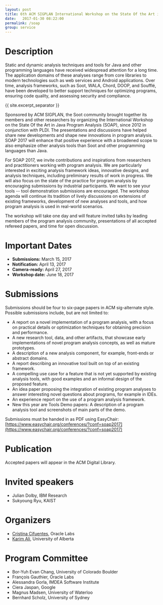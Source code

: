 ```yaml
---
layout: post
title: 6th ACM SIGPLAN International Workshop on the State Of the Art in Program Analysis (SOAP @ PLDI '17)
date:   2017-01-30 08:22:00
permalink: /soap
group: service
---
```


# Description
Static and dynamic analysis techniques and tools for Java and other programming languages have received widespread attention for a long time. The application domains of these analyses range from core libraries to modern technologies such as web services and Android applications. Over time, analysis frameworks, such as Soot, WALA, Chord, DOOP, and Soufflé, have been developed to better support techniques for optimizing programs, ensuring code quality, and assessing security and compliance.

{{ site.excerpt_separator }}

Sponsored by ACM SIGPLAN, the Soot community brought together its members and other researchers by organizing the International Workshop on the State Of the Art in Java Program Analysis (SOAP), since 2012 in conjunction with PLDI. The presentations and discussions have helped share new developments and shape new innovations in program analysis. SOAP 2017 will enhance that positive experience with a broadened scope to also emphasize other analysis tools than Soot and other programming languages than Java.

For SOAP 2017, we invite contributions and inspirations from researchers and practitioners working with program analysis. We are particularly interested in exciting analysis framework ideas, innovative designs, and analysis techniques, including preliminary results of work in progress. We will also focus on the state of the practice for program analysis by encouraging submissions by industrial participants.  We want to see your tools -- tool demonstration submissions are encouraged. The workshop agenda will continue its tradition of lively discussions on extensions of existing frameworks, development of new analyses and tools, and how program analysis is used in real-world scenarios.

The workshop will take one day and will feature invited talks by leading members of the program analysis community, presentations of all accepted refereed papers, and time for open discussion.

# Important Dates
* **Submissions:**   March 15, 2017
* **Notification:**  April 13, 2017
* **Camera-ready:**  April 27, 2017
* **Workshop date:** June 18, 2017

# Submissions
Submissions should be four to six-page papers in ACM sig-alternate style. Possible submissions include, but are not limited to:

* A report on a novel implementation of a program analysis, with a focus on practical details or optimization techniques for obtaining precision and performance.
* A new research tool, data, and other artifacts, that showcase early implementations of novel program analysis concepts, as well as mature prototypes.
* A description of a new analysis component, for example, front-ends or abstract domains.
* A report describing an innovative tool built on top of an existing framework.
* A compelling use case for a feature that is not yet supported by existing analysis tools, with good examples and an informal design of the proposed feature.
* An idea paper proposing the integration of existing program analyses to answer interesting novel questions about programs, for example in IDEs.
* An experience report on the use of a program analysis framework.
* New this year are Tools Demo papers: A description of a program analysis tool and screenshots of main parts of the demo.

Submissions must be handed in as PDF using EasyChair: [https://www.easychair.org/conferences/?conf=soap2017](https://www.easychair.org/conferences/?conf=soap2017)

# Publication
Accepted papers will appear in the ACM Digital Library.

# Invited speakers
* Julian Dolby, IBM Research
* Sukyoung Ryu, KAIST

# Organizers
* [Cristina Cifuentes](https://labs.oracle.com/pls/apex/f?p=labs:bio:0:21), Oracle Labs
* [Karim Ali](/), University of Alberta

# Program Committee
* Bor-Yuh Evan Chang, University of Colorado Boulder
* François Gauthier, Oracle Labs
* Alessandra Gorla, IMDEA Software Institute
* Ciera Jaspan, Google
* Magnus Madsen, University of Waterloo
* Bernhard Scholz, University of Sydney
